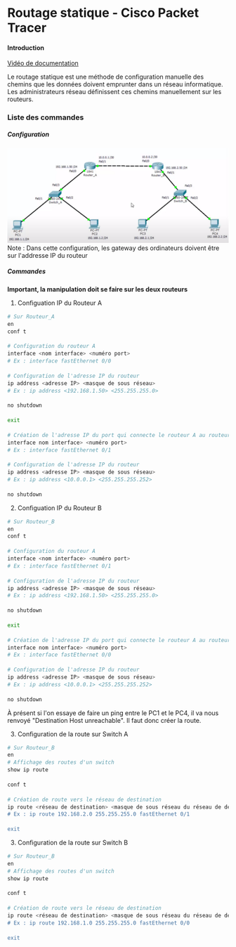 # Routage statique - Cisco Packet Tracer

#### Introduction

[Vidéo de documentation](https://www.youtube.com/watch?v=5dCtWJxz2mQ)


Le routage statique est une méthode de configuration manuelle des chemins que les données doivent emprunter dans un réseau informatique. Les administrateurs réseau définissent ces chemins manuellement sur les routeurs.

### Liste des commandes

##### Configuration
![Vlan Diagramme](../Ressources/img/RoutageStatiqueDiag.png)
Note : Dans cette configuration, les gateway des ordinateurs doivent être sur l'addresse IP du routeur

##### Commandes
**Important, la manipulation doit se faire sur les deux routeurs**

1. Configuation IP du Routeur A
```sh
# Sur Routeur_A
en
conf t

# Configuration du routeur A
interface <nom interface> <numéro port>
# Ex : interface fastEthernet 0/0

# Configuration de l'adresse IP du routeur
ip address <adresse IP> <masque de sous réseau>
# Ex : ip address <192.168.1.50> <255.255.255.0>

no shutdown

exit

# Création de l'adresse IP du port qui connecte le routeur A au routeur B
interface nom interface> <numéro port>
# Ex : interface fastEthernet 0/1

# Configuration de l'adresse IP du routeur
ip address <adresse IP> <masque de sous réseau>
# Ex : ip address <10.0.0.1> <255.255.255.252>

no shutdown
```

2. Configuation IP du Routeur B
```sh
# Sur Routeur_B
en
conf t

# Configuration du routeur A
interface <nom interface> <numéro port>
# Ex : interface fastEthernet 0/1

# Configuration de l'adresse IP du routeur
ip address <adresse IP> <masque de sous réseau>
# Ex : ip address <192.168.1.50> <255.255.255.0>

no shutdown

exit

# Création de l'adresse IP du port qui connecte le routeur A au routeur B
interface nom interface> <numéro port>
# Ex : interface fastEthernet 0/0

# Configuration de l'adresse IP du routeur
ip address <adresse IP> <masque de sous réseau>
# Ex : ip address <10.0.0.1> <255.255.255.252>

no shutdown
```

À présent si l'on essaye de faire un ping entre le PC1 et le PC4, il va nous renvoyé "Destination Host unreachable". Il faut donc créer la route.

3. Configuration de la route sur Switch A

```sh
# Sur Routeur_B
en
# Affichage des routes d'un switch
show ip route

conf t

# Création de route vers le réseau de destination
ip route <réseau de destination> <masque de sous réseau du réseau de destination> <interface par laquelle est relié le routeur de destination> <numéro de l'interface>
# Ex : ip route 192.168.2.0 255.255.255.0 fastEthernet 0/1

exit
```

3. Configuration de la route sur Switch B

```sh
# Sur Routeur_B
en
# Affichage des routes d'un switch
show ip route

conf t

# Création de route vers le réseau de destination
ip route <réseau de destination> <masque de sous réseau du réseau de destination> <interface par laquelle est relié le routeur de destination> <numéro de l'interface>
# Ex : ip route 192.168.1.0 255.255.255.0 fastEthernet 0/0

exit
```